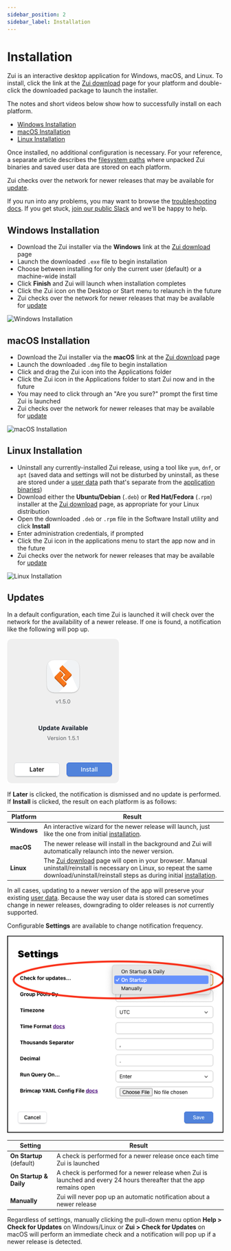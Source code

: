 ```yaml
---
sidebar_position: 2
sidebar_label: Installation
---
```


# Installation

Zui is an interactive desktop application for Windows, macOS, and Linux.
To install, click the link at the
[Zui download](https://www.brimdata.io/download/) page for your platform
and double-click the downloaded package to launch the installer.

The notes and short videos below show how to successfully install on each
platform.

   * [Windows Installation](#windows-installation)
   * [macOS Installation](#macos-installation)
   * [Linux Installation](#linux-installation)

Once installed, no additional configuration is necessary. For your reference,
a separate article describes the [filesystem paths](./support/Filesystem-Paths.md) where unpacked Zui
binaries and saved user data are stored on each platform.

Zui checks over the network for newer releases that may be available for
[update](#updates).

If you run into any problems, you may want to browse the 
[troubleshooting docs](./support/Troubleshooting.md). If you get stuck, [join our public Slack](https://www.brimdata.io/join-slack/)
and we'll be happy to help.

## Windows Installation

* Download the Zui installer via the **Windows** link at the [Zui download](https://www.brimdata.io/download/) page
* Launch the downloaded `.exe` file to begin installation
* Choose between installing for only the current user (default) or a machine-wide install
* Click **Finish** and Zui will launch when installation completes
* Click the Zui icon on the Desktop or Start menu to relaunch in the future
* Zui checks over the network for newer releases that may be available for [update](#updates)

![Windows Installation](media/Windows-installation.gif)

## macOS Installation

* Download the Zui installer via the **macOS** link at the [Zui download](https://www.brimdata.io/download/) page
* Launch the downloaded `.dmg` file to begin installation
* Click and drag the Zui icon into the Applications folder
* Click the Zui icon in the Applications folder to start Zui now and in the future
* You may need to click through an "Are you sure?" prompt the first time Zui is launched
* Zui checks over the network for newer releases that may be available for [update](#updates)

![macOS Installation](media/macOS-installation.gif)

## Linux Installation

* Uninstall any currently-installed Zui release, using a tool like `yum`,
   `dnf`, or `apt` (saved data and settings will not be disturbed by uninstall,
   as these are stored under a
   [user data](./support/Filesystem-Paths.md#user-data)
   path that's separate from the
   [application binaries](support/./Filesystem-Paths.md#application-binaries))
* Download either the **Ubuntu/Debian** (`.deb`) or **Red Hat/Fedora** (`.rpm`) installer at the
  [Zui download](https://www.brimdata.io/download/) page, as appropriate
  for your Linux distribution
* Open the downloaded `.deb` or `.rpm` file in the Software Install utility and click **Install**
* Enter administration credentials, if prompted
* Click the Zui icon in the applications menu to start the app now and in the future
* Zui checks over the network for newer releases that may be available for [update](#updates)

![Linux Installation](media/Linux-installation.gif)

## Updates

In a default configuration, each time Zui is launched it will check over the
network for the availability of a newer release. If one is found, a
notification like the following will pop up.

![Update Available](media/Update-Available.png)

If **Later** is clicked, the notification is dismissed and no update is
performed. If **Install** is clicked, the result on each platform is as follows:

|**Platform**|**Result**|
|-|-|
|**Windows**|An interactive wizard for the newer release will launch, just like the one from initial [installation](#windows-installation).|
|**macOS**|The newer release will install in the background and Zui will automatically relaunch into the newer version.|
|**Linux**|The [Zui download](https://www.brimdata.io/download/) page will open in your browser. Manual uninstall/reinstall is necessary on Linux, so repeat the same download/uninstall/reinstall steps as during initial [installation](#linux-installation).|

In all cases, updating to a newer version of the app will preserve your existing
[user data](./support/Filesystem-Paths.md#user-data). Because the way user data
is stored can sometimes change in newer releases, downgrading to older releases is
_not_ currently supported.

Configurable **Settings** are available to change notification frequency.

![Updates Settings](media/Updates-Settings.png)

|**Setting**|**Result**|
|-|-|
|**On Startup** (default)|A check is performed for a newer release once each time Zui is launched|
|**On Startup & Daily**|A check is performed for a newer release when Zui is launched and every 24 hours thereafter that the app remains open|
|**Manually**|Zui will never pop up an automatic notification about a newer release|

Regardless of settings, manually clicking the pull-down menu option
**Help > Check for Updates** on Windows/Linux or **Zui > Check for Updates**
on macOS will perform an immediate check and a notification will pop up if a newer
release is detected.
